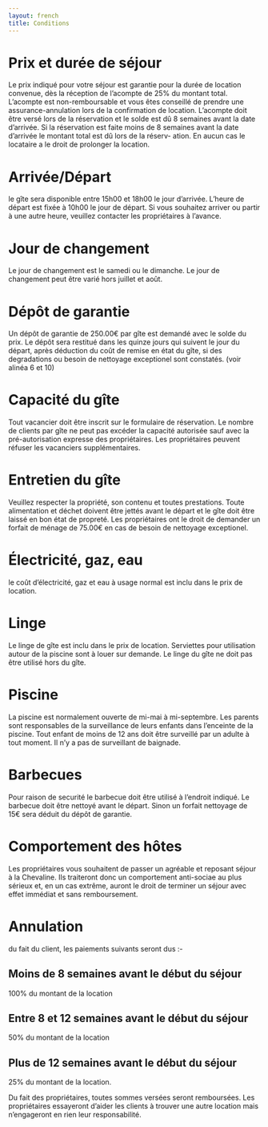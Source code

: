 ```yaml
---
layout: french
title: Conditions
---
```


# Prix et durée de séjour

Le prix indiqué pour votre séjour est garantie
pour la durée de location convenue, dès la réception de l’acompte de 25% 
du montant total. L’acompte est non-remboursable et vous êtes conseillé 
de prendre une assurance-annulation lors de la confirmation de location. 
L’acompte doit être versé lors de la réservation et le solde est dû 8
semaines avant la date d’arrivée. Si la réservation est faite moins de 8 
semaines avant la date d’arrivée le montant total est dû lors de la réserv-
ation. En aucun cas le locataire a le droit de prolonger la location.

# Arrivée/Départ
 le gîte sera disponible entre 15h00 et 18h00 le jour d’arrivée.
L’heure de départ est fixée à 10h00 le jour de départ. Si vous souhaitez
arriver ou partir à une autre heure, veuillez contacter les propriétaires à
l’avance. 

# Jour de changement 
Le jour de changement  est le samedi ou le dimanche. Le jour de changement peut être varié hors juillet et août. 

# Dépôt de garantie 
Un dépôt de garantie de 250.00€ par gîte est demandé 
avec le solde du prix. Le dépôt sera restitué dans les quinze jours qui 
suivent le jour du départ, après déduction du coût de remise en état du 
gîte, si des degradations ou besoin de nettoyage exceptionel sont constatés. (voir alinéa 6 et 10)

# Capacité du gîte
Tout vacancier doit être inscrit sur le formulaire
de réservation. Le nombre de clients par gîte ne peut pas excéder la 
capacité autorisée sauf avec la pré-autorisation expresse des 
propriétaires. Les propriétaires peuvent réfuser les vacanciers
supplémentaires.

# Entretien du gîte
 Veuillez respecter la propriété, son contenu et 
toutes prestations. Toute alimentation et déchet doivent être jettés 
avant le départ  et le gîte doit être laissé en bon état de propreté. Les propriétaires ont le droit de demander un forfait de ménage de 75.00€ 
en cas de besoin de nettoyage exceptionel.

# Électricité, gaz, eau
le coût d’électricité, gaz et eau à usage  normal est inclu dans le prix de location. 

# Linge 
Le linge de gîte est inclu dans le prix de location. Serviettes 
pour utilisation autour de la piscine sont à louer sur demande. Le 
linge du gîte ne doit pas être utilisé hors du gîte.

# Piscine 
La piscine est normalement ouverte de mi-mai à mi-septembre.
Les parents sont responsables
de la surveillance de leurs enfants dans l’enceinte de la piscine. Tout 
enfant de moins de 12 ans doit être surveillé par un adulte à tout
moment. Il n’y a pas de surveillant de baignade.

# Barbecues
Pour raison de securité le barbecue doit être utilisé à l’endroit indiqué. 
Le barbecue doit être nettoyé avant le départ. Sinon un forfait nettoyage de 15€ sera déduit du dépôt de garantie. 

# Comportement des hôtes 
Les propriétaires vous souhaitent de
passer un agréable et reposant séjour à la Chevaline. Ils traiteront donc
un comportement anti-sociae au plus sérieux et, en un cas extrême, 
auront le droit de terminer un séjour avec effet immédiat et sans 
remboursement.

# Annulation 

du fait du client, les paiements suivants seront dus :-

## Moins de 8 semaines avant le début du séjour 
100% du montant de  la location

## Entre 8 et 12 semaines avant le début du séjour
50% du montant de la location

## Plus de 12 semaines avant le début du séjour 
25% du montant de  la location.

Du fait des propriétaires, toutes sommes versées seront remboursées.
Les propriétaires essayeront d’aider les clients à trouver une autre 
location mais n’engageront en rien leur responsabilité.